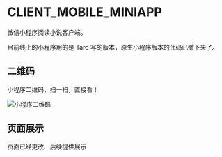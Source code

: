 # CLIENT_MOBILE_MINIAPP

微信小程序阅读小说客户端。

目前线上的小程序用的是 Taro 写的版本，原生小程序版本的代码已撤下来了。

## 二维码

小程序二维码，扫一扫，直接看！

![小程序二维码](./images/qrcode.jpg)

## 页面展示

页面已经更改、后续提供展示
